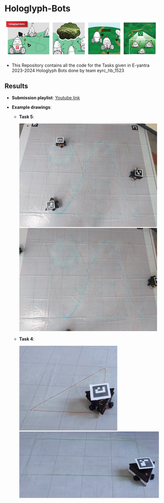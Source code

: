 # Hologlyph-Bots

![alt text](https://github.com/Loki-Silvres/Hologlyph-Bots/blob/main/Hologylph_bots_background.png?raw=true)

- This Repository contains all the code for the Tasks given in E-yantra 2023-2024 Hologlyph Bots done by team eyrc_hb_1523

## Results
- **Submission playlist**: [Youtube link](https://youtube.com/playlist?list=PL_9--5xsFYUQ-xg70fmYQrzXn2ip_9O3C&si=z0v1tnEO03IPCXnJ)

- **Example drawings**:
  - **Task 5**:
    
    <img src="https://github.com/Loki-Silvres/Hologlyph-Bots/blob/main/Arena%20photos/Task_5_arena_with_Bots.jpg?raw=true" width="450" /> <img src="https://github.com/Loki-Silvres/Hologlyph-Bots/blob/main/Arena%20photos/Task_5_result.jpg" width="450" />

  - **Task 4**:
    
    <img src="https://github.com/Loki-Silvres/Hologlyph-Bots/blob/main/Arena%20photos/task_4_triangle.png" width="320" /> <img src="https://github.com/Loki-Silvres/Hologlyph-Bots/blob/main/Arena%20photos/task_4_rectangle.png" width="579" />

